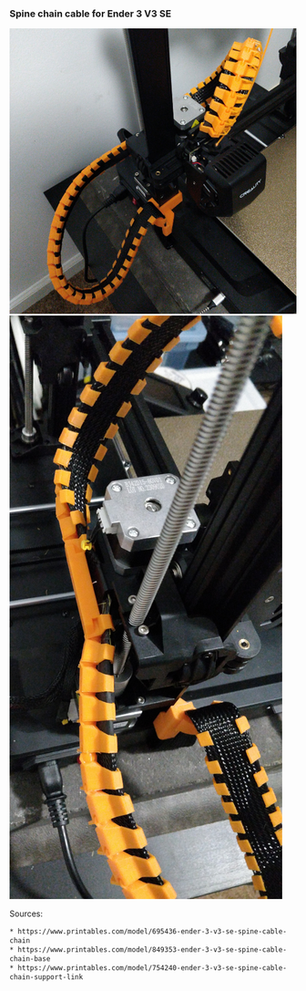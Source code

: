 ### Spine chain cable for Ender 3 V3 SE

![](cable-spine-1.jpg)
![](cable-spine-2.jpg)

Sources:

    * https://www.printables.com/model/695436-ender-3-v3-se-spine-cable-chain
    * https://www.printables.com/model/849353-ender-3-v3-se-spine-cable-chain-base
    * https://www.printables.com/model/754240-ender-3-v3-se-spine-cable-chain-support-link
